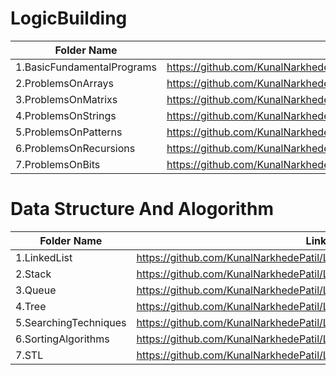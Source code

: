 # LogicBuilding

| Folder Name             | Link Of Folders                                                                   |
| ----------------- | ------------------------------------------------------------------ |
1.BasicFundamentalPrograms   |https://github.com/KunalNarkhedePatil/LogicBuilding/tree/main/FundamentalProblems
2.ProblemsOnArrays   |https://github.com/KunalNarkhedePatil/LogicBuilding/tree/main/ProblemsOnArrays
3.ProblemsOnMatrixs   |https://github.com/KunalNarkhedePatil/LogicBuilding/tree/main/ProblemsOnMatrixs
4.ProblemsOnStrings   |https://github.com/KunalNarkhedePatil/LogicBuilding/tree/main/ProblemsOnStrings
5.ProblemsOnPatterns   |https://github.com/KunalNarkhedePatil/LogicBuilding/tree/main/ProblemsOnPatterns
6.ProblemsOnRecursions   |https://github.com/KunalNarkhedePatil/LogicBuilding/tree/main/ProblemsOnRecursions
7.ProblemsOnBits   |https://github.com/KunalNarkhedePatil/LogicBuilding/tree/main/ProblemsOnRecursions

# Data Structure And Alogorithm

| Folder Name             | Link Of Folders                                                                   |
| ----------------- | ------------------------------------------------------------------ |
1.LinkedList   |https://github.com/KunalNarkhedePatil/LogicBuilding/tree/main/FundamentalProblems
2.Stack   |https://github.com/KunalNarkhedePatil/LogicBuilding/tree/main/ProblemsOnArrays
3.Queue   |https://github.com/KunalNarkhedePatil/LogicBuilding/tree/main/ProblemsOnMatrixs
4.Tree   |https://github.com/KunalNarkhedePatil/LogicBuilding/tree/main/ProblemsOnStrings
5.SearchingTechniques   |https://github.com/KunalNarkhedePatil/LogicBuilding/tree/main/ProblemsOnPatterns
6.SortingAlgorithms   |https://github.com/KunalNarkhedePatil/LogicBuilding/tree/main/ProblemsOnRecursions
7.STL   |https://github.com/KunalNarkhedePatil/LogicBuilding/tree/main/ProblemsOnRecursions



